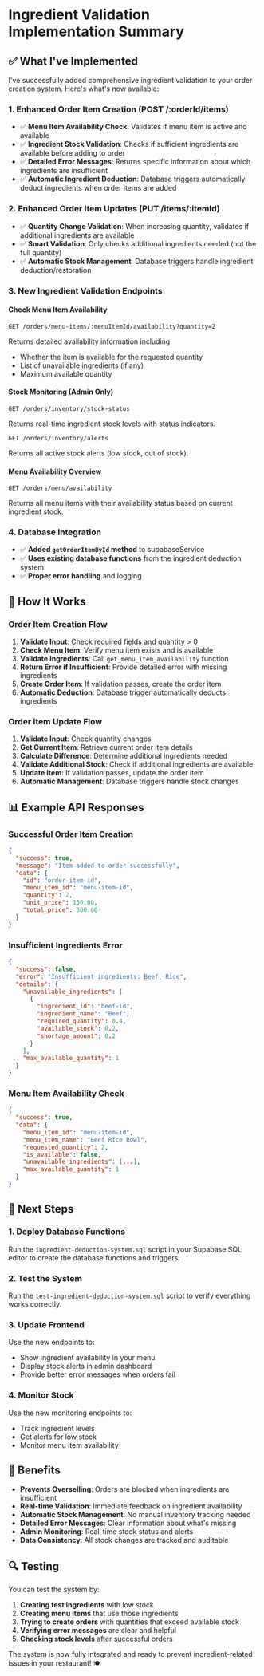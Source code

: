 # Ingredient Validation Implementation Summary

## ✅ **What I've Implemented**

I've successfully added comprehensive ingredient validation to your order creation system. Here's what's now available:

### **1. Enhanced Order Item Creation (POST /:orderId/items)**
- ✅ **Menu Item Availability Check**: Validates if menu item is active and available
- ✅ **Ingredient Stock Validation**: Checks if sufficient ingredients are available before adding to order
- ✅ **Detailed Error Messages**: Returns specific information about which ingredients are insufficient
- ✅ **Automatic Ingredient Deduction**: Database triggers automatically deduct ingredients when order items are added

### **2. Enhanced Order Item Updates (PUT /items/:itemId)**
- ✅ **Quantity Change Validation**: When increasing quantity, validates if additional ingredients are available
- ✅ **Smart Validation**: Only checks additional ingredients needed (not the full quantity)
- ✅ **Automatic Stock Management**: Database triggers handle ingredient deduction/restoration

### **3. New Ingredient Validation Endpoints**

#### **Check Menu Item Availability**
```
GET /orders/menu-items/:menuItemId/availability?quantity=2
```
Returns detailed availability information including:
- Whether the item is available for the requested quantity
- List of unavailable ingredients (if any)
- Maximum available quantity

#### **Stock Monitoring (Admin Only)**
```
GET /orders/inventory/stock-status
```
Returns real-time ingredient stock levels with status indicators.

```
GET /orders/inventory/alerts
```
Returns all active stock alerts (low stock, out of stock).

#### **Menu Availability Overview**
```
GET /orders/menu/availability
```
Returns all menu items with their availability status based on current ingredient stock.

### **4. Database Integration**
- ✅ **Added `getOrderItemById` method** to supabaseService
- ✅ **Uses existing database functions** from the ingredient deduction system
- ✅ **Proper error handling** and logging

## 🔧 **How It Works**

### **Order Item Creation Flow**
1. **Validate Input**: Check required fields and quantity > 0
2. **Check Menu Item**: Verify menu item exists and is available
3. **Validate Ingredients**: Call `get_menu_item_availability` function
4. **Return Error if Insufficient**: Provide detailed error with missing ingredients
5. **Create Order Item**: If validation passes, create the order item
6. **Automatic Deduction**: Database trigger automatically deducts ingredients

### **Order Item Update Flow**
1. **Validate Input**: Check quantity changes
2. **Get Current Item**: Retrieve current order item details
3. **Calculate Difference**: Determine additional ingredients needed
4. **Validate Additional Stock**: Check if additional ingredients are available
5. **Update Item**: If validation passes, update the order item
6. **Automatic Management**: Database triggers handle stock changes

## 📊 **Example API Responses**

### **Successful Order Item Creation**
```json
{
  "success": true,
  "message": "Item added to order successfully",
  "data": {
    "id": "order-item-id",
    "menu_item_id": "menu-item-id",
    "quantity": 2,
    "unit_price": 150.00,
    "total_price": 300.00
  }
}
```

### **Insufficient Ingredients Error**
```json
{
  "success": false,
  "error": "Insufficient ingredients: Beef, Rice",
  "details": {
    "unavailable_ingredients": [
      {
        "ingredient_id": "beef-id",
        "ingredient_name": "Beef",
        "required_quantity": 0.4,
        "available_stock": 0.2,
        "shortage_amount": 0.2
      }
    ],
    "max_available_quantity": 1
  }
}
```

### **Menu Item Availability Check**
```json
{
  "success": true,
  "data": {
    "menu_item_id": "menu-item-id",
    "menu_item_name": "Beef Rice Bowl",
    "requested_quantity": 2,
    "is_available": false,
    "unavailable_ingredients": [...],
    "max_available_quantity": 1
  }
}
```

## 🚀 **Next Steps**

### **1. Deploy Database Functions**
Run the `ingredient-deduction-system.sql` script in your Supabase SQL editor to create the database functions and triggers.

### **2. Test the System**
Run the `test-ingredient-deduction-system.sql` script to verify everything works correctly.

### **3. Update Frontend**
Use the new endpoints to:
- Show ingredient availability in your menu
- Display stock alerts in admin dashboard
- Provide better error messages when orders fail

### **4. Monitor Stock**
Use the new monitoring endpoints to:
- Track ingredient levels
- Get alerts for low stock
- Monitor menu item availability

## 🎯 **Benefits**

- **Prevents Overselling**: Orders are blocked when ingredients are insufficient
- **Real-time Validation**: Immediate feedback on ingredient availability
- **Automatic Stock Management**: No manual inventory tracking needed
- **Detailed Error Messages**: Clear information about what's missing
- **Admin Monitoring**: Real-time stock status and alerts
- **Data Consistency**: All stock changes are tracked and auditable

## 🔍 **Testing**

You can test the system by:

1. **Creating test ingredients** with low stock
2. **Creating menu items** that use those ingredients
3. **Trying to create orders** with quantities that exceed available stock
4. **Verifying error messages** are clear and helpful
5. **Checking stock levels** after successful orders

The system is now fully integrated and ready to prevent ingredient-related issues in your restaurant! 🍽️
